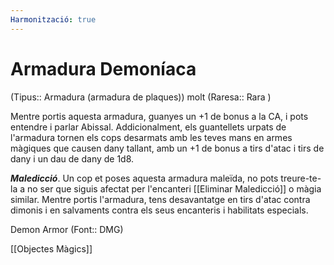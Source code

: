 ```yaml
---
Harmonització: true
---
```

# Armadura Demoníaca

(Tipus:: Armadura (armadura de plaques)) molt (Raresa:: Rara )

Mentre portis aquesta armadura, guanyes un +1 de bonus a la CA, i pots entendre i parlar Abissal. Addicionalment, els guantellets urpats de l'armadura tornen els cops desarmats amb les teves mans en armes màgiques que causen dany tallant, amb un +1 de bonus a tirs d'atac i tirs de dany i un dau de dany de 1d8.

***Maledicció***. Un cop et poses aquesta armadura maleïda, no pots treure-te-la a no ser que siguis afectat per l'encanteri [[Eliminar Maledicció]] o màgia similar. Mentre portis l'armadura, tens desavantatge en tirs d'atac contra dimonis i en salvaments contra els seus encanteris i habilitats especials.

Demon Armor (Font:: DMG)

[[Objectes Màgics]]